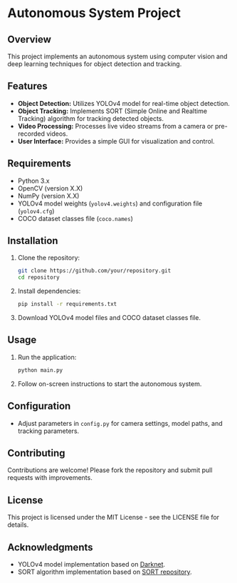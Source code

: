 
# Autonomous System Project

## Overview

This project implements an autonomous system using computer vision and deep learning techniques for object detection and tracking.

## Features

- **Object Detection:** Utilizes YOLOv4 model for real-time object detection.
- **Object Tracking:** Implements SORT (Simple Online and Realtime Tracking) algorithm for tracking detected objects.
- **Video Processing:** Processes live video streams from a camera or pre-recorded videos.
- **User Interface:** Provides a simple GUI for visualization and control.

## Requirements

- Python 3.x
- OpenCV (version X.X)
- NumPy (version X.X)
- YOLOv4 model weights (`yolov4.weights`) and configuration file (`yolov4.cfg`)
- COCO dataset classes file (`coco.names`)

## Installation

1. Clone the repository:

   ```bash
   git clone https://github.com/your/repository.git
   cd repository
   ```

2. Install dependencies:

   ```bash
   pip install -r requirements.txt
   ```

3. Download YOLOv4 model files and COCO dataset classes file.

## Usage

1. Run the application:

   ```bash
   python main.py
   ```

2. Follow on-screen instructions to start the autonomous system.

## Configuration

- Adjust parameters in `config.py` for camera settings, model paths, and tracking parameters.

## Contributing

Contributions are welcome! Please fork the repository and submit pull requests with improvements.

## License

This project is licensed under the MIT License - see the LICENSE file for details.

## Acknowledgments

- YOLOv4 model implementation based on [Darknet](https://github.com/AlexeyAB/darknet).
- SORT algorithm implementation based on [SORT repository](https://github.com/abewley/sort).

